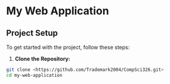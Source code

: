 # My Web Application
## Project Setup
To get started with the project, follow
these steps:
1. **Clone the Repository:**
```sh
git clone <https://github.com/Trademark2004/CompSci326.git>
cd my-web-application
```